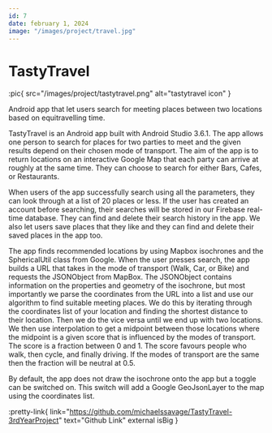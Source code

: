 ```yaml
---
id: 7
date: february 1, 2024
image: "/images/project/travel.jpg"
---
```


# TastyTravel

:pic{ src="/images/project/tastytravel.png" alt="tastytravel icon" }

Android app that let users search for meeting places between two locations based on equitravelling time.

TastyTravel is an Android app built with Android Studio 3.6.1. The app allows one person to search for places for two parties to meet and the given results depend on their chosen mode of transport. The aim of the app is to return locations on an interactive Google Map that each party can arrive at roughly at the same time. They can choose to search for either Bars, Cafes, or Restaurants.

When users of the app successfully search using all the parameters, they can look through at a list of 20 places or less. If the user has created an account before searching, their searches will be stored in our Firebase real-time database. They can find and delete their search history in the app. We also let users save places that they like and they can find and delete their saved places in the app too.

The app finds recommended locations by using Mapbox isochrones and the SphericalUtil class from Google. When the user presses search, the app builds a URL that takes in the mode of transport (Walk, Car, or Bike) and requests the JSONObject from MapBox. The JSONObject contains information on the properties and geometry of the isochrone, but most importantly we parse the coordinates from the URL into a list and use our algorithm to find suitable meeting places. We do this by iterating through the coordinates list of your location and finding the shortest distance to their location. Then we do the vice versa until we end up with two locations. We then use interpolation to get a midpoint between those locations where the midpoint is a given score that is influenced by the modes of transport. The score is a fraction between 0 and 1. The score favours people who walk, then cycle, and finally driving. If the modes of transport are the same then the fraction will be neutral at 0.5.

By default, the app does not draw the isochrone onto the app but a toggle can be switched on. This switch will add a Google GeoJsonLayer to the map using the coordinates list.

:pretty-link{ link="https://github.com/michaelssavage/TastyTravel-3rdYearProject" text="Github Link" external isBig }
